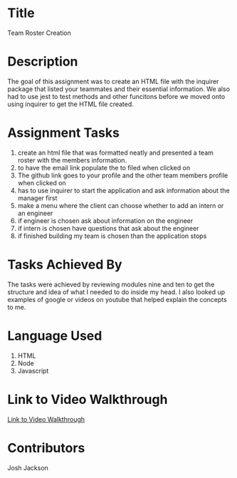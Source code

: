 # Title
Team Roster Creation

# Description
The goal of this assignment was to create an HTML file with the inquirer package that listed your teammates and their essential information. We also had to use jest to test methods and other funcitons before we moved onto using inquirer to get the HTML file created.

# Assignment Tasks
1. create an html file that was formatted neatly and presented a team roster with the members information.
2. to have the email link populate the to filed when clicked on
3. The github link goes to your profile and the other team members profile when clicked on
4. has to use inquirer to start the application and ask information about the manager first
5. make a menu where the client can choose whether to add an intern or an engineer
6. if engineer is chosen ask about information on the engineer
7. if intern is chosen have questions that ask about the engineer
8. if finished building my team is chosen than the application stops

# Tasks Achieved By
The tasks were achieved by reviewing modules nine and ten to get the structure and idea of what I needed to do inside my head. I also looked up examples of google or videos on youtube that helped explain the concepts to me.

# Language Used
1. HTML
2. Node
3. Javascript

# Link to Video Walkthrough
<a href="https://drive.google.com/file/d/15ySvmoYdpbrm5tLA4XOHbbrdAURfBfTM/view">Link to Video Walkthrough</a> 

# Contributors
Josh Jackson